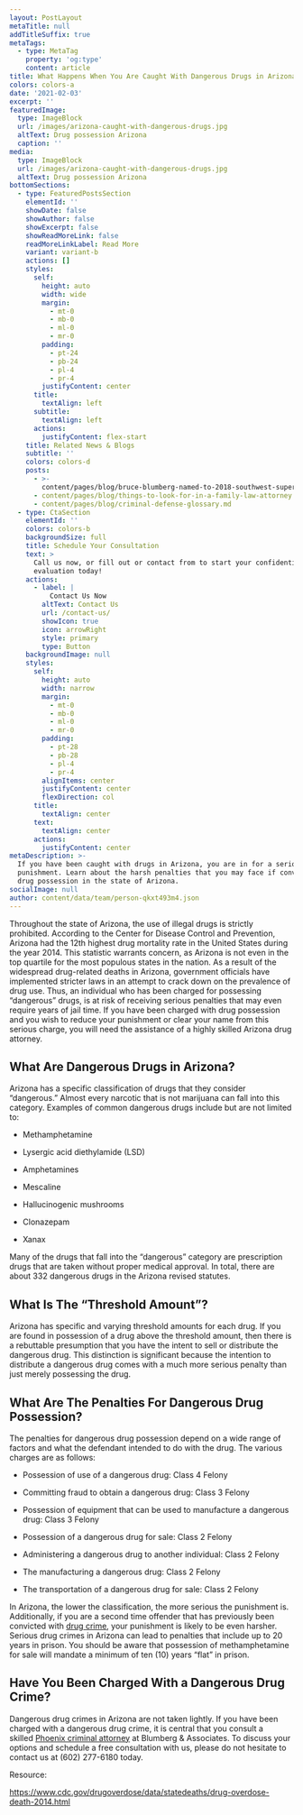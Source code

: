 ```yaml
---
layout: PostLayout
metaTitle: null
addTitleSuffix: true
metaTags:
  - type: MetaTag
    property: 'og:type'
    content: article
title: What Happens When You Are Caught With Dangerous Drugs in Arizona?
colors: colors-a
date: '2021-02-03'
excerpt: ''
featuredImage:
  type: ImageBlock
  url: /images/arizona-caught-with-dangerous-drugs.jpg
  altText: Drug possession Arizona
  caption: ''
media:
  type: ImageBlock
  url: /images/arizona-caught-with-dangerous-drugs.jpg
  altText: Drug possession Arizona
bottomSections:
  - type: FeaturedPostsSection
    elementId: ''
    showDate: false
    showAuthor: false
    showExcerpt: false
    showReadMoreLink: false
    readMoreLinkLabel: Read More
    variant: variant-b
    actions: []
    styles:
      self:
        height: auto
        width: wide
        margin:
          - mt-0
          - mb-0
          - ml-0
          - mr-0
        padding:
          - pt-24
          - pb-24
          - pl-4
          - pr-4
        justifyContent: center
      title:
        textAlign: left
      subtitle:
        textAlign: left
      actions:
        justifyContent: flex-start
    title: Related News & Blogs
    subtitle: ''
    colors: colors-d
    posts:
      - >-
        content/pages/blog/bruce-blumberg-named-to-2018-southwest-super-lawyers-list.md
      - content/pages/blog/things-to-look-for-in-a-family-law-attorney.md
      - content/pages/blog/criminal-defense-glossary.md
  - type: CtaSection
    elementId: ''
    colors: colors-b
    backgroundSize: full
    title: Schedule Your Consultation
    text: >
      Call us now, or fill out or contact from to start your confidential case
      evaluation today!
    actions:
      - label: |
          Contact Us Now
        altText: Contact Us
        url: /contact-us/
        showIcon: true
        icon: arrowRight
        style: primary
        type: Button
    backgroundImage: null
    styles:
      self:
        height: auto
        width: narrow
        margin:
          - mt-0
          - mb-0
          - ml-0
          - mr-0
        padding:
          - pt-28
          - pb-28
          - pl-4
          - pr-4
        alignItems: center
        justifyContent: center
        flexDirection: col
      title:
        textAlign: center
      text:
        textAlign: center
      actions:
        justifyContent: center
metaDescription: >-
  If you have been caught with drugs in Arizona, you are in for a serious
  punishment. Learn about the harsh penalties that you may face if convicted of
  drug possession in the state of Arizona.
socialImage: null
author: content/data/team/person-qkxt493m4.json
---
```

Throughout the state of Arizona, the use of illegal drugs is strictly prohibited. According to the Center for Disease Control and Prevention, Arizona had the 12th highest drug mortality rate in the United States during the year 2014. This statistic warrants concern, as Arizona is not even in the top quartile for the most populous states in the nation. As a result of the widespread drug-related deaths in Arizona, government officials have implemented stricter laws in an attempt to crack down on the prevalence of drug use. Thus, an individual who has been charged for possessing “dangerous” drugs, is at risk of receiving serious penalties that may even require years of jail time. If you have been charged with drug possession and you wish to reduce your punishment or clear your name from this serious charge, you will need the assistance of a highly skilled Arizona drug attorney.

## What Are Dangerous Drugs in Arizona?

Arizona has a specific classification of drugs that they consider “dangerous.” Almost every narcotic that is not marijuana can fall into this category. Examples of common dangerous drugs include but are not limited to:

*   Methamphetamine

*   Lysergic acid diethylamide (LSD)

*   Amphetamines

*   Mescaline

*   Hallucinogenic mushrooms

*   Clonazepam

*   Xanax

Many of the drugs that fall into the “dangerous” category are prescription drugs that are taken without proper medical approval. In total, there are about 332 dangerous drugs in the Arizona revised statutes.

## What Is The “Threshold Amount”?

Arizona has specific and varying threshold amounts for each drug. If you are found in possession of a drug above the threshold amount, then there is a rebuttable presumption that you have the intent to sell or distribute the dangerous drug. This distinction is significant because the intention to distribute a dangerous drug comes with a much more serious penalty than just merely possessing the drug.

## What Are The Penalties For Dangerous Drug Possession?

The penalties for dangerous drug possession depend on a wide range of factors and what the defendant intended to do with the drug. The various charges are as follows:

*   Possession of use of a dangerous drug: Class 4 Felony

*   Committing fraud to obtain a dangerous drug: Class 3 Felony

*   Possession of equipment that can be used to manufacture a dangerous drug: Class 3 Felony

*   Possession of a dangerous drug for sale: Class 2 Felony

*   Administering a dangerous drug to another individual: Class 2 Felony

*   The manufacturing a dangerous drug: Class 2 Felony

*   The transportation of a dangerous drug for sale: Class 2 Felony

In Arizona, the lower the classification, the more serious the punishment is. Additionally, if you are a second time offender that has previously been convicted with [drug crime](/phoenix-criminal-attorney/state-drug-crimes/), your punishment is likely to be even harsher. Serious drug crimes in Arizona can lead to penalties that include up to 20 years in prison. You should be aware that possession of methamphetamine for sale will mandate a minimum of ten (10) years “flat” in prison.

## Have You Been Charged With a Dangerous Drug Crime?

Dangerous drug crimes in Arizona are not taken lightly. If you have been charged with a dangerous drug crime, it is central that you consult a skilled [Phoenix criminal attorney](https://azblumberglaw.com/phoenix-criminal-attorney/) at Blumberg & Associates. To discuss your options and schedule a free consultation with us, please do not hesitate to contact us at (602) 277-6180 today.

Resource:

<https://www.cdc.gov/drugoverdose/data/statedeaths/drug-overdose-death-2014.html>
